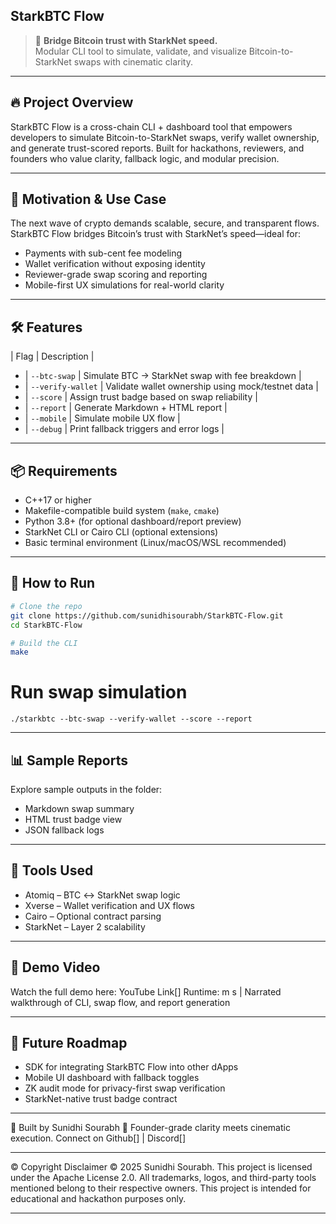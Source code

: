 ## StarkBTC Flow

> 🔗 **Bridge Bitcoin trust with StarkNet speed.**  
> Modular CLI tool to simulate, validate, and visualize Bitcoin-to-StarkNet swaps with cinematic clarity.

---

## 🔥 Project Overview

StarkBTC Flow is a cross-chain CLI + dashboard tool that empowers developers to simulate Bitcoin-to-StarkNet swaps, verify wallet ownership, and generate trust-scored reports. Built for hackathons, reviewers, and founders who value clarity, fallback logic, and modular precision.

---

## 🎯 Motivation & Use Case

The next wave of crypto demands scalable, secure, and transparent flows. StarkBTC Flow bridges Bitcoin’s trust with StarkNet’s speed—ideal for:
- Payments with sub-cent fee modeling  
- Wallet verification without exposing identity  
- Reviewer-grade swap scoring and reporting  
- Mobile-first UX simulations for real-world clarity

---

## 🛠 Features

  | Flag              | Description                                       |
- | `--btc-swap`      | Simulate BTC → StarkNet swap with fee breakdown   |
- | `--verify-wallet` | Validate wallet ownership using mock/testnet data |
- | `--score`         | Assign trust badge based on swap reliability      |
- | `--report`        | Generate Markdown + HTML report                   |
- | `--mobile`        | Simulate mobile UX flow                           |
- | `--debug`         | Print fallback triggers and error logs            |

---

## 📦 Requirements

- C++17 or higher  
- Makefile-compatible build system (`make`, `cmake`)  
- Python 3.8+ (for optional dashboard/report preview)  
- StarkNet CLI or Cairo CLI (optional extensions)  
- Basic terminal environment (Linux/macOS/WSL recommended)

---

## 🚀 How to Run

```bash
# Clone the repo
git clone https://github.com/sunidhisourabh/StarkBTC-Flow.git
cd StarkBTC-Flow

# Build the CLI
make
```

# Run swap simulation
```./starkbtc --btc-swap --verify-wallet --score --report ```

---

## 📊 Sample Reports
Explore sample outputs in the folder:
- Markdown swap summary
- HTML trust badge view
- JSON fallback logs

---

## 🧩 Tools Used
- Atomiq – BTC ↔ StarkNet swap logic
- Xverse – Wallet verification and UX flows
- Cairo – Optional contract parsing
- StarkNet – Layer 2 scalability

---

## 🎥 Demo Video
Watch the full demo here: YouTube Link[]
Runtime: m s | Narrated walkthrough of CLI, swap flow, and report generation

---

## 🧠 Future Roadmap
- SDK for integrating StarkBTC Flow into other dApps
- Mobile UI dashboard with fallback toggles
- ZK audit mode for privacy-first swap verification
- StarkNet-native trust badge contract

---

👤 Built by Sunidhi Sourabh 💫
Founder-grade clarity meets cinematic execution. Connect on Github[] | Discord[]

---

© Copyright Disclaimer
© 2025 Sunidhi Sourabh. This project is licensed under the Apache License 2.0. All trademarks, logos, and third-party tools mentioned belong to their respective owners. This project is intended for educational and hackathon purposes only.

---

